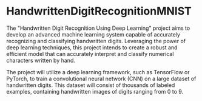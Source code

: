 # HandwrittenDigitRecognitionMNIST
The "Handwritten Digit Recognition Using Deep Learning" project aims to develop an advanced machine learning system capable of accurately recognizing and classifying handwritten digits. Leveraging the power of deep learning techniques, this project intends to create a robust and efficient model that can accurately interpret and classify numerical characters written by hand.

The project will utilize a deep learning framework, such as TensorFlow or PyTorch, to train a convolutional neural network (CNN) on a large dataset of handwritten digits. This dataset will consist of thousands of labeled examples, containing handwritten images of digits ranging from 0 to 9.
